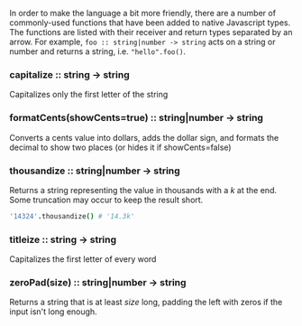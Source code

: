 In order to make the language a bit more friendly, there are a number of commonly-used functions that have been added to native Javascript types. The functions are listed with their receiver and return types separated by an arrow. For example, `foo :: string|number -> string` acts on a string or number and returns a string, i.e. `"hello".foo()`.

### capitalize :: string -> string
Capitalizes only the first letter of the string

### formatCents(showCents=true) :: string|number -> string
Converts a cents value into dollars, adds the dollar sign, and formats the decimal to show two places (or hides it if showCents=false)

### thousandize :: string|number -> string
Returns a string representing the value in thousands with a _k_ at the end. Some truncation may occur to keep the result short.

```coffeescript
'14324'.thousandize() # '14.3k'
```


### titleize :: string -> string
Capitalizes the first letter of every word

### zeroPad(size) :: string|number -> string
Returns a string that is at least _size_ long, padding the left with zeros if the input isn't long enough.

